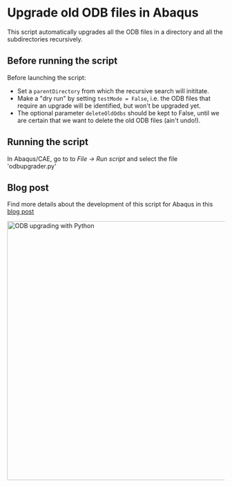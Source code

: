 # Upgrade old ODB files in Abaqus

This script automatically upgrades all the ODB files in a directory and all the subdirectories recursively.

## Before running the script

Before launching the script:

- Set a `parentDirectory` from which the recursive search will inititate.
- Make a "dry run" by setting `testMode = False`, i.e. the ODB files that require an upgrade will be identified, but won't be upgraded yet.
- The optional parameter `deleteOldOdbs` should be kept to False, until we are certain that we want to delete the old ODB files (ain't undo!).


## Running the script

In Abaqus/CAE, go to to *File -> Run script* and select the file 'odbupgrader.py'


## Blog post

Find more details about the development of this script for Abaqus in this [blog post](https://tecnodigitalschool.com/how-to-upgrade-old-odb-files-in-abaqus/)

<picture>
 <img alt="ODB upgrading with Python" width=600 src="https://tecnodigitalschool.com/wp-content/uploads/2024/05/traffic-sign.jpg">
</picture>
